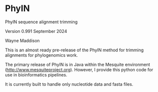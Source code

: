 # PhyIN
PhyIN sequence alignment trimming

Version 0.991 September 2024

Wayne Maddison

This is an almost ready pre-release of the PhyIN method for trimming alignments for phylogenomics work.

The primary release of PhyIN is in Java within the Mesquite environment (http://www.mesquiteproject.org). However, I provide this python code for use in bioinformatics pipelines.

It is currently built to handle only nucleotide data and fasta files.

